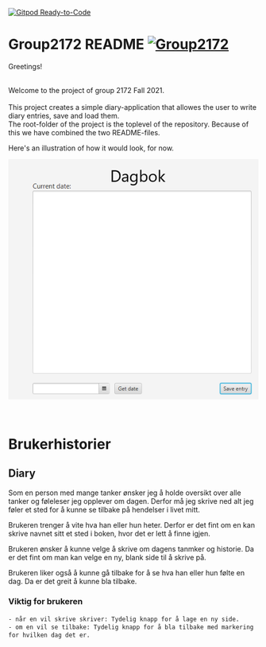 [![Gitpod Ready-to-Code](https://img.shields.io/badge/Gitpod-Ready--to--Code-blue?logo=gitpod)](https://gitpod.stud.ntnu.no/#https://gitlab.stud.idi.ntnu.no/it1901/groups-2021/gr2172/gr2172) 


# Group2172 README [![Group2172](https://cdn.rawgit.com/sindresorhus/awesome/d7305f38d29fed78fa85652e3a63e154dd8e8829/media/badge.svg)](https://gitlab.stud.idi.ntnu.no/it1901/groups-2021/gr2172/gr2172/-/blob/master/readme.md)

 
Greetings!

<br/>
Welcome to the project of group 2172 Fall 2021. 

<br/>
<br/>
This project creates a simple diary-application that allowes the user to write diary entries, save and load them. 
<br/>
The root-folder of the project is the toplevel of the repository. Because of this we have combined the two README-files. 
<br/>

Here's an illustration of how it would look, for now. 
<br/>

![illustration](unknown.png) 

<br/>

# Brukerhistorier

## Diary

Som en person med mange tanker ønsker jeg å holde oversikt over alle tanker og føleleser jeg opplever om dagen. Derfor må jeg skrive ned alt jeg føler et sted for å kunne se tilbake på hendelser i livet mitt.

Brukeren trenger å vite hva han eller hun heter. Derfor er det fint om en kan skrive navnet sitt et sted i boken, hvor det er lett å finne igjen. 

Brukeren ønsker å kunne velge å skrive om dagens tanmker og historie. Da er det fint om man kan velge en ny, blank side til å skrive på. 

Brukeren liker også å kunne gå tilbake for å se hva han eller hun følte en dag. Da er det greit å kunne bla tilbake. 

### Viktig for brukeren
    - når en vil skrive skriver: Tydelig knapp for å lage en ny side.
    - om en vil se tilbake: Tydelig knapp for å bla tilbake med markering for hvilken dag det er.






